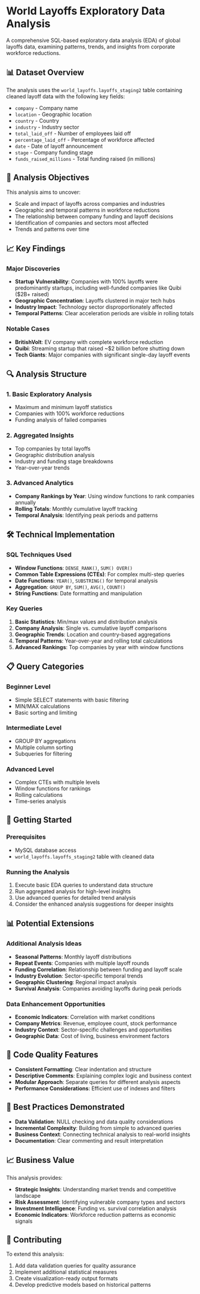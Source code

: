 # World Layoffs Exploratory Data Analysis

A comprehensive SQL-based exploratory data analysis (EDA) of global layoffs data, examining patterns, trends, and insights from corporate workforce reductions.

## 📊 Dataset Overview

The analysis uses the `world_layoffs.layoffs_staging2` table containing cleaned layoff data with the following key fields:
- `company` - Company name
- `location` - Geographic location
- `country` - Country
- `industry` - Industry sector
- `total_laid_off` - Number of employees laid off
- `percentage_laid_off` - Percentage of workforce affected
- `date` - Date of layoff announcement
- `stage` - Company funding stage
- `funds_raised_millions` - Total funding raised (in millions)

## 🎯 Analysis Objectives

This analysis aims to uncover:
- Scale and impact of layoffs across companies and industries
- Geographic and temporal patterns in workforce reductions
- The relationship between company funding and layoff decisions
- Identification of companies and sectors most affected
- Trends and patterns over time

## 📈 Key Findings

### Major Discoveries
- **Startup Vulnerability**: Companies with 100% layoffs were predominantly startups, including well-funded companies like Quibi ($2B+ raised)
- **Geographic Concentration**: Layoffs clustered in major tech hubs
- **Industry Impact**: Technology sector disproportionately affected
- **Temporal Patterns**: Clear acceleration periods are visible in rolling totals

### Notable Cases
- **BritishVolt**: EV company with complete workforce reduction
- **Quibi**: Streaming startup that raised ~$2 billion before shutting down
- **Tech Giants**: Major companies with significant single-day layoff events

## 🔍 Analysis Structure

### 1. Basic Exploratory Analysis
- Maximum and minimum layoff statistics
- Companies with 100% workforce reductions
- Funding analysis of failed companies

### 2. Aggregated Insights
- Top companies by total layoffs
- Geographic distribution analysis
- Industry and funding stage breakdowns
- Year-over-year trends

### 3. Advanced Analytics
- **Company Rankings by Year**: Using window functions to rank companies annually
- **Rolling Totals**: Monthly cumulative layoff tracking
- **Temporal Analysis**: Identifying peak periods and patterns

## 🛠️ Technical Implementation

### SQL Techniques Used
- **Window Functions**: `DENSE_RANK()`, `SUM() OVER()`
- **Common Table Expressions (CTEs)**: For complex multi-step queries
- **Date Functions**: `YEAR()`, `SUBSTRING()` for temporal analysis
- **Aggregation**: `GROUP BY`, `SUM()`, `AVG()`, `COUNT()`
- **String Functions**: Date formatting and manipulation

### Key Queries
1. **Basic Statistics**: Min/max values and distribution analysis
2. **Company Analysis**: Single vs. cumulative layoff comparisons
3. **Geographic Trends**: Location and country-based aggregations
4. **Temporal Patterns**: Year-over-year and rolling total calculations
5. **Advanced Rankings**: Top companies by year with window functions

## 📋 Query Categories

### Beginner Level
- Simple SELECT statements with basic filtering
- MIN/MAX calculations
- Basic sorting and limiting

### Intermediate Level
- GROUP BY aggregations
- Multiple column sorting
- Subqueries for filtering

### Advanced Level
- Complex CTEs with multiple levels
- Window functions for rankings
- Rolling calculations
- Time-series analysis

## 🚀 Getting Started

### Prerequisites
- MySQL database access
- `world_layoffs.layoffs_staging2` table with cleaned data

### Running the Analysis
1. Execute basic EDA queries to understand data structure
2. Run aggregated analysis for high-level insights
3. Use advanced queries for detailed trend analysis
4. Consider the enhanced analysis suggestions for deeper insights

## 📊 Potential Extensions

### Additional Analysis Ideas
- **Seasonal Patterns**: Monthly layoff distributions
- **Repeat Events**: Companies with multiple layoff rounds
- **Funding Correlation**: Relationship between funding and layoff scale
- **Industry Evolution**: Sector-specific temporal trends
- **Geographic Clustering**: Regional impact analysis
- **Survival Analysis**: Companies avoiding layoffs during peak periods

### Data Enhancement Opportunities
- **Economic Indicators**: Correlation with market conditions
- **Company Metrics**: Revenue, employee count, stock performance
- **Industry Context**: Sector-specific challenges and opportunities
- **Geographic Data**: Cost of living, business environment factors

## 📝 Code Quality Features

- **Consistent Formatting**: Clear indentation and structure
- **Descriptive Comments**: Explaining complex logic and business context
- **Modular Approach**: Separate queries for different analysis aspects
- **Performance Considerations**: Efficient use of indexes and filters

## 🔧 Best Practices Demonstrated

- **Data Validation**: NULL checking and data quality considerations
- **Incremental Complexity**: Building from simple to advanced queries
- **Business Context**: Connecting technical analysis to real-world insights
- **Documentation**: Clear commenting and result interpretation

## 📈 Business Value

This analysis provides:
- **Strategic Insights**: Understanding market trends and competitive landscape
- **Risk Assessment**: Identifying vulnerable company types and sectors
- **Investment Intelligence**: Funding vs. survival correlation analysis
- **Economic Indicators**: Workforce reduction patterns as economic signals

## 🤝 Contributing

To extend this analysis:
1. Add data validation queries for quality assurance
2. Implement additional statistical measures
3. Create visualization-ready output formats
4. Develop predictive models based on historical patterns
